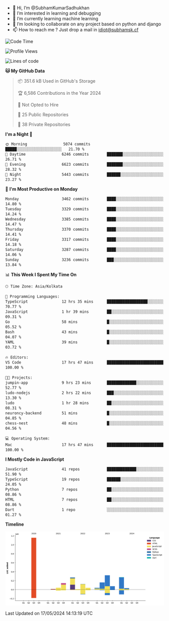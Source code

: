 - 👋 Hi, I’m @SubhamKumarSadhukhan
- 👀 I’m interested in learning and debugging
- 🌱 I’m currently learning machine learning
- 💞️ I’m looking to collaborate on any project based on python and django
- 📫 How to reach me ?
      Just drop a mail in idiot@subhamsk.cf

<!---
SubhamKumarSadhukhan/SubhamKumarSadhukhan is a ✨ special ✨ repository because its `README.md` (this file) appears on your GitHub profile.
You can click the Preview link to take a look at your changes.
--->


<!--START_SECTION:waka-->
![Code Time](http://img.shields.io/badge/Code%20Time-2%2C196%20hrs%2026%20mins-blue)

![Profile Views](http://img.shields.io/badge/Profile%20Views-0-blue)

![Lines of code](https://img.shields.io/badge/From%20Hello%20World%20I%27ve%20Written-2.7%20million%20lines%20of%20code-blue)

**🐱 My GitHub Data** 

> 📦 351.6 kB Used in GitHub's Storage 
 > 
> 🏆 6,586 Contributions in the Year 2024
 > 
> 🚫 Not Opted to Hire
 > 
> 📜 25 Public Repositories 
 > 
> 🔑 38 Private Repositories 
 > 
**I'm a Night 🦉** 

```text
🌞 Morning                5074 commits        █████░░░░░░░░░░░░░░░░░░░░   21.70 % 
🌆 Daytime                6246 commits        ███████░░░░░░░░░░░░░░░░░░   26.71 % 
🌃 Evening                6623 commits        ███████░░░░░░░░░░░░░░░░░░   28.32 % 
🌙 Night                  5443 commits        ██████░░░░░░░░░░░░░░░░░░░   23.27 % 
```
📅 **I'm Most Productive on Monday** 

```text
Monday                   3462 commits        ████░░░░░░░░░░░░░░░░░░░░░   14.80 % 
Tuesday                  3329 commits        ████░░░░░░░░░░░░░░░░░░░░░   14.24 % 
Wednesday                3385 commits        ████░░░░░░░░░░░░░░░░░░░░░   14.47 % 
Thursday                 3370 commits        ████░░░░░░░░░░░░░░░░░░░░░   14.41 % 
Friday                   3317 commits        ████░░░░░░░░░░░░░░░░░░░░░   14.18 % 
Saturday                 3287 commits        ████░░░░░░░░░░░░░░░░░░░░░   14.06 % 
Sunday                   3236 commits        ███░░░░░░░░░░░░░░░░░░░░░░   13.84 % 
```


📊 **This Week I Spent My Time On** 

```text
🕑︎ Time Zone: Asia/Kolkata

💬 Programming Languages: 
TypeScript               12 hrs 35 mins      ██████████████████░░░░░░░   70.77 % 
JavaScript               1 hr 39 mins        ██░░░░░░░░░░░░░░░░░░░░░░░   09.31 % 
Go                       58 mins             █░░░░░░░░░░░░░░░░░░░░░░░░   05.52 % 
Bash                     43 mins             █░░░░░░░░░░░░░░░░░░░░░░░░   04.07 % 
YAML                     39 mins             █░░░░░░░░░░░░░░░░░░░░░░░░   03.72 % 

🔥 Editors: 
VS Code                  17 hrs 47 mins      █████████████████████████   100.00 % 

🐱‍💻 Projects: 
jumpin-app               9 hrs 23 mins       █████████████░░░░░░░░░░░░   52.77 % 
ludo-nodejs              2 hrs 22 mins       ███░░░░░░░░░░░░░░░░░░░░░░   13.30 % 
ludo                     1 hr 28 mins        ██░░░░░░░░░░░░░░░░░░░░░░░   08.31 % 
neuroncy-backend         51 mins             █░░░░░░░░░░░░░░░░░░░░░░░░   04.85 % 
chess-nest               48 mins             █░░░░░░░░░░░░░░░░░░░░░░░░   04.56 % 

💻 Operating System: 
Mac                      17 hrs 47 mins      █████████████████████████   100.00 % 
```

**I Mostly Code in JavaScript** 

```text
JavaScript               41 repos            █████████████░░░░░░░░░░░░   51.90 % 
TypeScript               19 repos            ██████░░░░░░░░░░░░░░░░░░░   24.05 % 
Python                   7 repos             ██░░░░░░░░░░░░░░░░░░░░░░░   08.86 % 
HTML                     7 repos             ██░░░░░░░░░░░░░░░░░░░░░░░   08.86 % 
Dart                     1 repo              ░░░░░░░░░░░░░░░░░░░░░░░░░   01.27 % 
```



**Timeline**

![Lines of Code chart](https://raw.githubusercontent.com/SubhamKumarSadhukhan/SubhamKumarSadhukhan/main/assets/bar_graph.png)


 Last Updated on 17/05/2024 14:13:19 UTC
<!--END_SECTION:waka-->
